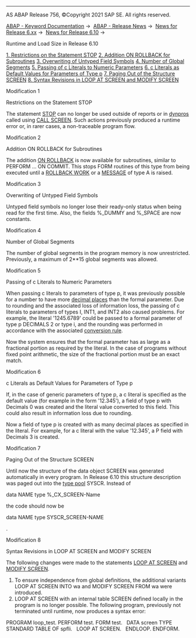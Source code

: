   

* * *

AS ABAP Release 756, ©Copyright 2021 SAP SE. All rights reserved.

[ABAP - Keyword Documentation](javascript:call_link\('abenabap.htm'\)) →  [ABAP - Release News](javascript:call_link\('abennews.htm'\)) →  [News for Release 6.xx](javascript:call_link\('abennews-6.htm'\)) →  [News for Release 6.10](javascript:call_link\('abennews-610.htm'\)) → 

Runtime and Load Size in Release 6.10

[1\. Restrictions on the Statement STOP](#!ABAP_MODIFICATION_1@1@)
[2\. Addition ON ROLLBACK for Subroutines](#!ABAP_MODIFICATION_2@2@)
[3\. Overwriting of Untyped Field Symbols](#!ABAP_MODIFICATION_3@3@)
[4\. Number of Global Segments](#!ABAP_MODIFICATION_4@4@)
[5\. Passing of c Literals to Numeric Parameters](#!ABAP_MODIFICATION_5@5@)
[6\. c Literals as Default Values for Parameters of Type p](#!ABAP_MODIFICATION_6@6@)
[7\. Paging Out of the Structure SCREEN](#!ABAP_MODIFICATION_7@7@)
[8\. Syntax Revisions in LOOP AT SCREEN and MODIFY SCREEN](#!ABAP_MODIFICATION_8@8@)

Modification 1   

Restrictions on the Statement STOP

The statement [STOP](javascript:call_link\('abapstop.htm'\)) can no longer be used outside of reports or in [dynpros](javascript:call_link\('abendynpro_glosry.htm'\) "Glossary Entry") called using [CALL SCREEN](javascript:call_link\('abapcall_screen.htm'\)). Such actions previously produced a runtime error or, in rarer cases, a non-traceable program flow.

Modification 2   

Addition ON ROLLBACK for Subroutines

The addition [ON ROLLBACK](javascript:call_link\('abapperform.htm'\)) is now available for subroutines, similar to PERFORM ... ON COMMIT. This stops FORM routines of this type from being executed until a [ROLLBACK WORK](javascript:call_link\('abaprollback.htm'\)) or a [MESSAGE](javascript:call_link\('abapmessage.htm'\)) of type A is raised.

Modification 3   

Overwriting of Untyped Field Symbols

Untyped field symbols no longer lose their ready-only status when being read for the first time. Also, the fields %\_DUMMY and %\_SPACE are now constants.

Modification 4   

Number of Global Segments

The number of global segments in the program memory is now unrestricted. Previously, a maximum of 2\*\*15 global segments was allowed.

Modification 5   

Passing of c Literals to Numeric Parameters

When passing c literals to parameters of type p, it was previously possible for a number to have more [decimal places](javascript:call_link\('abendecimal_place_glosry.htm'\) "Glossary Entry") than the formal parameter. Due to rounding and the associated loss of information loss, the passing of c literals to parameters of types I, INT1, and INT2 also caused problems. For example, the literal '1245.6789' could be passed to a formal parameter of type p DECIMALS 2 or type i, and the rounding was performed in accordance with the associated [conversion rule](javascript:call_link\('abenconversion_rule_glosry.htm'\) "Glossary Entry").

Now the system ensures that the formal parameter has as large as a fractional portion as required by the literal. In the case of programs without fixed point arithmetic, the size of the fractional portion must be an exact match.

Modification 6   

c Literals as Default Values for Parameters of Type p

If, in the case of generic parameters of type p, a c literal is specified as the default value (for example in the form '12.345'), a field of type p with Decimals 0 was created and the literal value converted to this field. This could also result in information loss due to rounding.

Now a field of type p is created with as many decimal places as specified in the literal. For example, for a c literal with the value '12.345', a P field with Decimals 3 is created.

Modification 7   

Paging Out of the Structure SCREEN

Until now the structure of the data object SCREEN was generated automatically in every program. In Release 6.10 this structure description was paged out into the [type pool](javascript:call_link\('abaptype-pools.htm'\)) SYSCR. Instead of

data NAME type %\_CX\_SCREEN-Name

the code should now be

data NAME type SYSCR\_SCREEN-NAME

.

Modification 8   

Syntax Revisions in LOOP AT SCREEN and MODIFY SCREEN

The following changes were made to the statements [LOOP AT SCREEN](javascript:call_link\('abaploop_at_screen.htm'\)) and [MODIFY SCREEN](javascript:call_link\('abapmodify_screen.htm'\)).

1.  To ensure independence from global definitions, the additional variants LOOP AT SCREEN INTO wa and MODIFY SCREEN FROM wa were introduced.
2.  LOOP AT SCREEN with an internal table SCREEN defined locally in the program is no longer possible. The following program, previously not terminated until runtime, now produces a syntax error:

PROGRAM loop\_test.
PERFORM test.
FORM test.
  DATA screen TYPE STANDARD TABLE OF spfli.
  LOOP AT SCREEN.
  ENDLOOP.
ENDFORM.